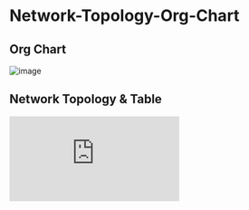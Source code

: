 # Network-Topology-Org-Chart

## Org Chart
![image](https://user-images.githubusercontent.com/123278460/230098690-4e6b348e-c54a-41ef-9473-26216ab93aeb.png)


## Network Topology & Table
![image](https://github.com/Mac-s-PC/Network-Topolology-Org-Chart/blob/main/Network%20Topology%20%26%20Table.pdf)
